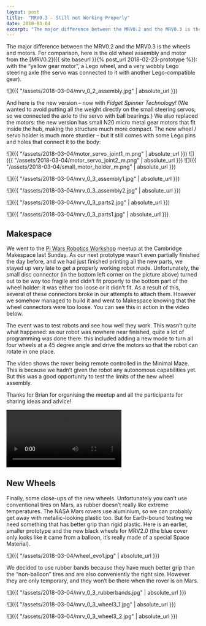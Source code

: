 ```yaml
---
layout: post
title:  "MRV0.3 – Still not Working Properly"
date: 2018-03-04
excerpt: "The major difference between the MRV0.2 and the MRV0.3 is the wheels and motors. For comparison, the MRV0.2 had the “yellow gear motor”, a Lego wheel, and a very wobbly Lego steering axle (the servo was connected to it with another Lego-compatible gear)."
---
```


The major difference between the MRV0.2 and the MRV0.3 is the wheels and motors. For comparison, here is the old wheel assembly and motor from the [MRV0.2]({{ site.baseurl }}{% post_url 2018-02-23-prototype %}): with the “yellow gear motor”, a Lego wheel, and a very wobbly Lego steering axle (the servo was connected to it with another Lego-compatible gear).

![]({{ "/assets/2018-03-04/mrv_0_2_assembly.jpg" | absolute_url }})

And here is the new version – now with *Fidget Spinner Technology!* (We wanted to avoid putting all the weight directly on the small steering servos, so we connected the axle to the servo with ball bearings.)
We also replaced the motors: the new version has small N20 micro metal gear motors that fit inside the hub, making the structure much more compact. The new wheel / servo holder is much more sturdier – but it still comes with some Lego pins and holes that connect it to the body:

![]({{ "/assets/2018-03-04/motor_servo_joint1_m.png" | absolute_url }})
![]({{ "/assets/2018-03-04/motor_servo_joint2_m.png" | absolute_url }})
![]({{ "/assets/2018-03-04/small_motor_holder_m.png" | absolute_url }})

![]({{ "/assets/2018-03-04/mrv_0_3_assembly1.jpg" | absolute_url }})

![]({{ "/assets/2018-03-04/mrv_0_3_assembly2.jpg" | absolute_url }})

![]({{ "/assets/2018-03-04/mrv_0_3_parts2.jpg" | absolute_url }})

![]({{ "/assets/2018-03-04/mrv_0_3_parts1.jpg" | absolute_url }})


## Makespace

We went to the [Pi Wars Robotics Workshop](https://www.meetup.com/Makespace/events/246102890/) meetup at the Cambridge Makespace last Sunday. As our next prototype wasn’t even partially finished the day before, and we had just finished printing all the new parts, we stayed up very late to get a properly working robot made. Unfortunately, the small disc connector (in the bottom left corner on the picture above) turned out to be way too fragile and didn’t fit properly to the bottom part of the wheel holder: it was either too loose or it didn’t fit. As a result of this, several of these connectors broke in our attempts to attach them. However we somehow managed to build it and went to Makespace knowing that the wheel connectors were too loose. You can see this in action in the video below.

The event was to test robots and see how well they work. This wasn’t quite what happened: as our robot was nowhere near finished, quite a lot of programming was done there: this included adding a new mode to turn all four wheels at a 45 degree angle and drive the motors so that the robot can rotate in one place.

The video shows the rover being remote controlled in the Minimal Maze. This is because we hadn’t given the robot any autonomous capabilities yet. But this was a good opportunity to test the limits of the new wheel assembly.

Thanks for Brian for organising the meetup and all the participants for sharing ideas and advice!

<p>
<video controls>
    <source src="{{ "/assets/2018-03-04/mrv_0_3.webm" | absolute_url }}" type="video/webm"/>
    <source src="{{ "/assets/2018-03-04/mrv_0_3.mp4" | absolute_url }}" type="video/mp4">
</video>
</p>

## New Wheels

Finally, some close-ups of the new wheels. Unfortunately you can’t use conventional tires on Mars, as rubber doesn’t really like extreme temperatures. The NASA Mars rovers use aluminium, so we can probably get away with metallic-looking plastic too. But for Earth-bound testing we need something that has better grip than rigid plastic. Here is an earlier, smaller prototype and the new black wheels for MRV2.0 (the blue cover only looks like it came from a balloon, it’s really made of a special Space Material).

![]({{ "/assets/2018-03-04/wheel_evo1.jpg" | absolute_url }})

We decided to use rubber bands because they have much better grip than the “non-balloon” tires and are also conveniently the right size. However they are only temporary, and they won’t be there when the rover is on Mars.

![]({{ "/assets/2018-03-04/mrv_0_3_rubberbands.jpg" | absolute_url }})

![]({{ "/assets/2018-03-04/mrv_0_3_wheel3_1.jpg" | absolute_url }})

![]({{ "/assets/2018-03-04/mrv_0_3_wheel3_2.jpg" | absolute_url }})



